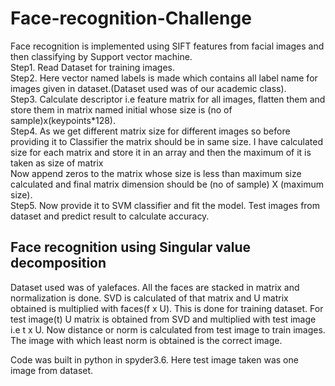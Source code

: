 # Face-recognition-Challenge
Face recognition is implemented using SIFT features from facial images and then classifying by Support vector machine.<br />
Step1. Read Dataset for training images.<br />
Step2. Here vector named labels is made which contains all label name for images given in dataset.(Dataset used was of our academic class).<br />
Step3. Calculate descriptor i.e feature matrix for all images, flatten them and store them in matrix named initial whose size is (no of sample)x(keypoints*128).<br />
Step4. As we get different matrix size for different images so before providing it to Classifier the matrix should be in same size. I have calculated size for each matrix and store it in an array and then the maximum of it is taken as size of matrix<br />
       Now append zeros to the matrix whose size is less than maximum size calculated and final matrix dimension should be (no of sample) X (maximum size).<br />
Step5. Now provide it to SVM classifier and fit the model. Test images from dataset and predict result to calculate accuracy.<br />
## Face recognition using Singular value decomposition
Dataset used was of yalefaces. All the faces are stacked in matrix and normalization is done. SVD is calculated of that matrix and U matrix obtained is multiplied with faces(f x U). This is done for training dataset. For test image(t) U matrix is obtained from SVD and multiplied with test image i.e t x U. Now distance or norm is calculated from test image to train images. The image with which least norm is obtained is the correct image.

Code was built in python in spyder3.6. Here test image taken was one image from dataset.
